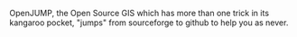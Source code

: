 OpenJUMP, the Open Source GIS which has more than one trick in its kangaroo pocket, "jumps" from sourceforge to github to help you as never.